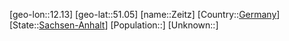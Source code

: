 ﻿---
location: [51.05,12.13]
type: City
tags:
- geo/City


SpocWebEntityId: 35803
isDeleted: false
confidential: public

---
[geo-lon::12.13]
[geo-lat::51.05]
[name::Zeitz]
[Country::[Germany](geo/Continent/Europe/Germany.md)]
[State::[Sachsen-Anhalt](geo/Continent/Europe/Germany/Sachsen-Anhalt.md)]
[Population::]
[Unknown::]

